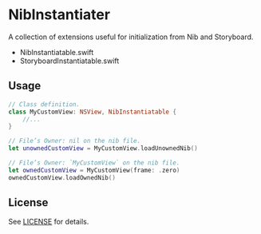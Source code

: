 # NibInstantiater

A collection of extensions useful for initialization from Nib and Storyboard.

- NibInstantiatable.swift
- StoryboardInstantiatable.swift

## Usage

```swift
// Class definition.
class MyCustomView: NSView, NibInstantiatable {
	//...
}

// File’s Owner: nil on the nib file.
let unownedCustomView = MyCustomView.loadUnownedNib()

// File’s Owner: `MyCustomView` on the nib file.
let ownedCustomView = MyCustomView(frame: .zero)
ownedCustomView.loadOwnedNib()
```


## License

See [LICENSE](./LICENSE) for details.
